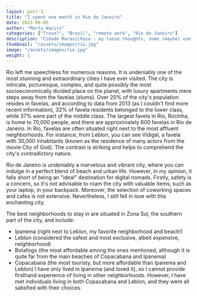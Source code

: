 ```yaml
---
layout: post-3
title: "I spent one month in Rio de Janeiro"
date: 2023-06-05
author: "Marta Wacirz"
categories: ["Travel", "Brazil", "remote work", "Rio de Janeiro"]
description: "Cidade Maravilhosa - my loose thoughts, some (maybe) useful tips, and insights to help you navigate the city."
thumbnail: "/assets/images/rio.jpg"
image: "/assets/images/rio.jpg"
weight: 1
---
```

Rio left me speechless for numerous reasons. It is undeniably one of the most stunning and extraordinary cities I have ever visited. The city is intricate, picturesque, complex, and quite possibly the most socioeconomically divided place on the planet, with luxury apartments mere steps away from the favelas (slums). Over 20% of the city's population resides in favelas, and according to data from 2013 (as I couldn't find more recent information), 32% of favela residents belonged to the lower class, while 37% were part of the middle class. The largest favela in Rio, Rocinha, is home to 70,000 people, and there are approximately 600 favelas in Rio de Janeiro.
In Rio, favelas are often situated right next to the most affluent neighborhoods. For instance, from Leblon, you can see Vidigal, a favela with 30,000 inhabitants (known as the residence of many actors from the movie City of God). The contrast is striking and helps to comprehend the city's contradictory nature.

Rio de Janeiro is undeniably a marvelous and vibrant city, where you can indulge in a perfect blend of beach and urban life. However, in my opinion, it falls short of being an "ideal" destination for digital nomads. Firstly, safety is a concern, so it's not advisable to roam the city with valuable items, such as your laptop, in your backpack. Moreover, the selection of coworking spaces and cafes is not extensive. Nevertheless, I still fell in love with this enchanting city.

The best neighborhoods to stay in are situated in Zona Sul, the southern part of the city, and include:

- Ipanema (right next to Leblon, my favorite neighborhood and beach!)
- Leblon (considered the safest and most exclusive, albeit expensive, neighborhood)
- Botafogo (the most affordable among the ones mentioned, although it is quite far from the main beaches of Copacabana and Ipanema)
- Copacabana (the most touristy, but more affordable than Ipanema and Leblon)
I have only lived in Ipanema (and loved it), so I cannot provide firsthand experience of living in other neighborhoods. However, I have met individuals living in both Copacabana and Leblon, and they were all satisfied with their choices.
